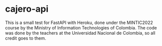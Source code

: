 # cajero-api

This is a small test for FastAPI with Heroku, done under the MINTIC2022 course by the Ministry of Information Technologies of Colombia. 
The code was done by the teachers at the Universidad Nacional de Colombia, so all credit goes to them.
